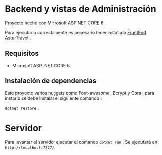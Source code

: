 # Backend y vistas de Administración
Proyecto hecho con Microsoft ASP.NET CORE 6.

Para ejecutarlo correctamente es necesario tener instalado [FrontEnd AsturTravel](https://github.com/95yoel/BackProyecto/) .

## Requisitos 
- Microsoft ASP .NET CORE 6.


## Instalación de dependencias 
Este proyecto varios nuggets como Font-awesome , Bcrypt y Cors , para instarlo se debe instalar el siguiente comando :

`dotnet restore` .

# Servidor 

Para levantar el servidor ejecutar el comando `dotnet run` . Se ejecutará en `http://localhost:7227/`.
